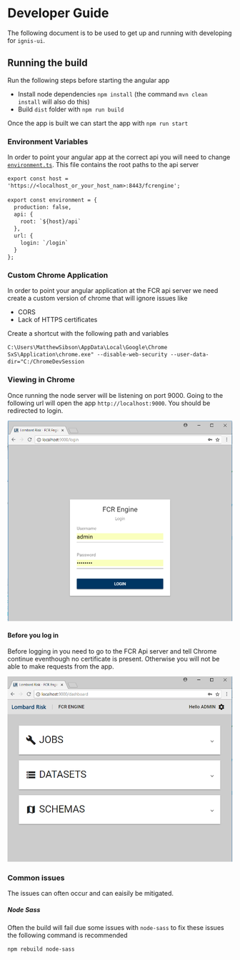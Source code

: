 # Developer Guide
The following document is to be used to get up and running with developing for `ignis-ui`.

## Running the build
Run the following steps before starting the angular app
- Install node dependencies `npm install` (the command `mvn clean install` will also do this)
- Build `dist` folder with `npm run build`

Once the app is built we can start the app with
`npm run start`

### Environment Variables
In order to point your angular app at the correct api you will need to change [`environment.ts`](../src/environments/environment.ts). 
This file contains the root paths to the api server
```
export const host = 'https://<localhost_or_your_host_nam>:8443/fcrengine';

export const environment = {
  production: false,
  api: {
    root: `${host}/api`
  },
  url: {
    login: `/login`
  }
};
```

### Custom Chrome Application
In order to point your angular application at the FCR api server we need create a custom version of chrome that will 
ignore issues like
- CORS
- Lack of HTTPS certificates

Create a shortcut with the following path and variables
```
C:\Users\MatthewSibson\AppData\Local\Google\Chrome SxS\Application\chrome.exe" --disable-web-security --user-data-dir="C:/ChromeDevSession
```

### Viewing in Chrome
Once running the node server will be listening on port 9000. Going to the following url will open the app `http://localhost:9000`. 
You should be redirected to login.

![Login Page](images/fcr-login.PNG)


#### Before you log in
Before logging in you need to go to the FCR Api server and tell Chrome continue eventhough no certificate is present.
Otherwise you will not be able to make requests from the app.

![Dashboard Page](images/fcr-home-page.PNG)

### Common issues
The issues can often occur and can eaisily be mitigated.

##### Node Sass
Often the build will fail due some issues with `node-sass` to fix these issues the following command is recommended
```
npm rebuild node-sass
```
